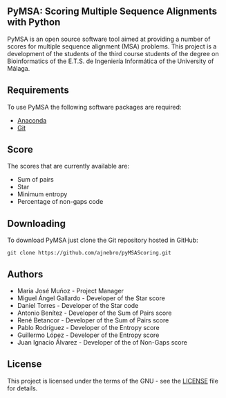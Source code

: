 ## PyMSA: Scoring Multiple Sequence Alignments with Python

PyMSA is an open source software tool aimed at providing a number of scores for
multiple sequence alignment (MSA) problems. This project is a development of the students of the
third course students of the degree on Bioinformatics of the E.T.S. de Ingeniería Informática 
of the University of Málaga.

## Requirements
To use PyMSA the following software packages are required:
* [Anaconda](https://www.continuum.io/downloads)
* [Git](https://git-scm.com/)

## Score
The scores that are currently available  are:
* Sum of pairs
* Star
* Minimum entropy
* Percentage of non-gaps code


## Downloading
To download PyMSA just clone the Git repository hosted in GitHub:
```
git clone https://github.com/ajnebro/pyMSAScoring.git
```

## Authors
* Maria José Muñoz - Project Manager
* Miguel Ángel Gallardo - Developer of the Star score
* Daniel Torres - Developer of the Star code
* Antonio Benítez - Developer of the Sum of Pairs score
* René Betancor - Developer of the Sum of Pairs score
* Pablo Rodríguez - Developer of the Entropy score
* Guillermo López - Developer of the Entropy score
* Juan Ignacio Álvarez - Developer of the of Non-Gaps score

## License
This project is licensed under the terms of the GNU - see the [LICENSE](https://github.com/ajnebro/pyMSAScoring/blob/master/LICENSE) file for details.

